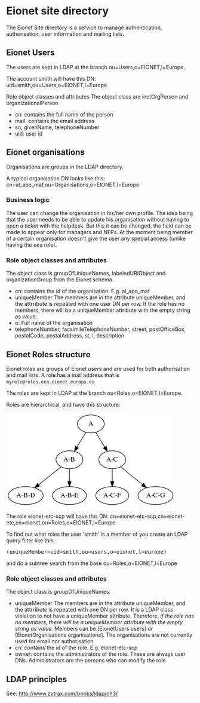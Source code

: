 # Eionet site directory
The Eionet Site directory is a service to manage authentication, authorisation, user information and mailing lists.

## Eionet Users
The users are kept in LDAP at the branch ou=Users,o=EIONET,l=Europe.

The account smith will have this DN: uid=smith,ou=Users,o=EIONET,l=Europe


Role object classes and attributes The object class are inetOrgPerson and organizationalPerson
* cn: contains the full name of the person
* mail: contains the email address
* sn, givenName, telephoneNumber
* uid: user id

## Eionet organisations

Organisations are groups in the LDAP directory.

A typical organisation DN looks like this: cn=al_apo_maf,ou=Organisations,o=EIONET,l=Europe

### Business logic

The user can change the organisation in his/her own profile. The idea being that the user needs to be able to update his organisation without having to open a ticket with the helpdesk. But this it can be changed, the field can be made to appear only for managers and NFPs. At the moment being member of a certain organisation doesn't give the user any special access (unlike having the eea role).

### Role object classes and attributes

The object class is groupOfUniqueNames, labeledURIObject and organizationGroup from the Eionet schema.
* cn: contains the id of the organisation. E.g. al_apo_maf
* uniqueMember The members are in the attribute uniqueMember, and the attrribute is repeated
   with one user DN per row. If the role has no members, there will be a uniqueMember attribute with the empty string as value.
* o: Full name of the organisation
* telephoneNumber, facsimileTelephoneNumber, street, postOfficeBox, postalCode, postalAddress, st, l, description

## Eionet Roles structure

Eionet roles are groups of Eionet users and are used for both authorisation and mail lists.
A role has a mail address that is `myrole@roles.eea.eionet.europa.eu`

The roles are kept in LDAP at the branch ou=Roles,o=EIONET,l=Europe.

Roles are hierarchical, and have this structure:

![Role hierarchy](eionetroles.png)

The role eionet-etc-scp will have this DN: cn=eionet-etc-scp,cn=eionet-etc,cn=eionet,ou=Roles,o=EIONET,l=Europe

To find out what roles the user 'smith' is a member of you create an LDAP query filter like this:
<pre>
(uniqueMember=uid=smith,ou=users,o=eionet,l=europe)
</pre>
and do a subtree search from the base ou=Roles,o=EIONET,l=Europe


### Role object classes and attributes

The object class is groupOfUniqueNames.
* uniqueMember The members are in the attribute uniqueMember, and the attrribute is repeated
   with one DN per row. It is a LDAP class violation to not have a uniqueMember attribute. Therefore, _if the role has no members, there will be a uniqueMember attribute with the empty string as value._
   Members can be [EionetUsers users] or [EionetOrganisations organisations]. The organisations are not currently used for email nor authorisation.
* cn: contains the id of the role. E.g. eionet-etc-scp
* owner: contains the administrators of the role. These are always user DNs. Administrators are the persons who can modify the role.


## LDAP principles

 See: http://www.zytrax.com/books/ldap/ch3/
